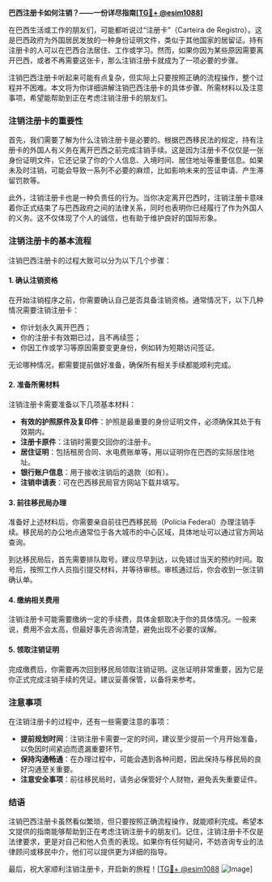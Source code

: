 **巴西注册卡如何注销？——一份详尽指南[[TG💪+ @esim1088](https://t.me/s/esim1088)]**

在巴西生活或工作的朋友们，可能都听说过“注册卡”（Carteira de Registro）。这是巴西政府为外国居民发放的一种身份证明文件，类似于其他国家的居留证。持有注册卡的人可以在巴西合法居住、工作或学习。然而，如果你因为某些原因需要离开巴西，或者不再需要这张卡，那么注销注册卡就成为了一项必要的步骤。

注销巴西注册卡听起来可能有点复杂，但实际上只要按照正确的流程操作，整个过程并不困难。本文将为你详细讲解注销巴西注册卡的具体步骤、所需材料以及注意事项，希望能帮助到正在考虑注销注册卡的朋友们。

### 注销注册卡的重要性

首先，我们需要了解为什么注销注册卡是必要的。根据巴西移民法的规定，持有注册卡的外国人有义务在离开巴西之前完成注销手续。这是因为注册卡不仅仅是一张身份证明文件，它还记录了你的个人信息、入境时间、居住地址等重要信息。如果未及时注销，可能会导致一系列不必要的麻烦，比如影响未来的签证申请、产生滞留罚款等。

此外，注销注册卡也是一种负责任的行为。当你决定离开巴西时，注销注册卡意味着你正式结束了与巴西政府之间的法律关系，同时也表明你已经履行了作为外国人的义务。这不仅体现了个人的诚信，也有助于维护良好的国际形象。

### 注销注册卡的基本流程

注销巴西注册卡的过程大致可以分为以下几个步骤：

#### 1. 确认注销资格

在开始注销程序之前，你需要确认自己是否具备注销资格。通常情况下，以下几种情况需要注销注册卡：
- 你计划永久离开巴西；
- 你的注册卡有效期已过，且不再续签；
- 你因工作或学习等原因需要变更身份，例如转为短期访问签证。

无论哪种情况，都需要提前做好准备，确保所有相关手续都能顺利完成。

#### 2. 准备所需材料

注销注册卡需要准备以下几项基本材料：
- **有效的护照原件及复印件**：护照是最重要的身份证明文件，必须确保其处于有效期内。
- **注册卡原件**：注销时需要交回你的注册卡。
- **居住证明**：包括租房合同、水电费账单等，用以证明你在巴西的实际居住地址。
- **银行账户信息**：用于接收注销后的退款（如有）。
- **注销申请表**：可在巴西移民局官方网站下载并填写。

#### 3. 前往移民局办理

准备好上述材料后，你需要亲自前往巴西移民局（Polícia Federal）办理注销手续。移民局的办公地点通常位于各大城市的中心区域，具体地址可以通过官方网站查询。

到达移民局后，首先需要排队取号。建议尽早到达，以免错过当天的预约时间。取号后，按照工作人员指引提交材料，并等待审核。审核通过后，你会收到一张注销确认单。

#### 4. 缴纳相关费用

注销注册卡可能需要缴纳一定的手续费，具体金额取决于你的具体情况。一般来说，费用不会太高，但最好事先咨询清楚，避免出现不必要的误解。

#### 5. 领取注销证明

完成缴费后，你需要再次回到移民局领取注销证明。这张证明非常重要，因为它是你正式完成注销手续的凭证。建议妥善保管，以备将来参考。

### 注意事项

在注销注册卡的过程中，还有一些需要注意的事项：

- **提前规划时间**：注销注册卡需要一定的时间，建议至少提前一个月开始准备，以免因时间紧迫而遗漏重要环节。
- **保持沟通畅通**：在办理过程中，可能会遇到各种问题，因此保持与移民局的良好沟通至关重要。
- **注意安全事项**：前往移民局时，请务必保管好个人财物，避免丢失重要证件。

### 结语

注销巴西注册卡虽然看似繁琐，但只要按照正确流程操作，就能顺利完成。希望本文提供的指南能够帮助到正在考虑注销注册卡的朋友们。记住，注销注册卡不仅是法律要求，更是对自己和他人负责的表现。如果你有任何疑问，不妨咨询专业的法律顾问或移民中介，他们可以提供更为详细的指导。

最后，祝大家顺利注销注册卡，开启新的旅程！[[TG💪+ @esim1088](https://t.me/s/esim1088) ![Image](https://i.postimg.cc/4NQfJmqS/Snipaste-2025-05-13-00-14-12.png)]